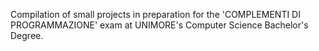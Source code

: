 Compilation of small projects in preparation for the 'COMPLEMENTI DI PROGRAMMAZIONE' exam at UNIMORE's Computer Science Bachelor's Degree.
